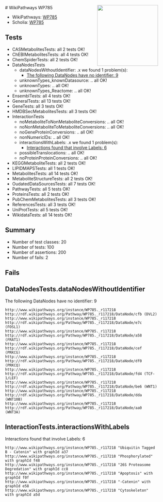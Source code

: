 <img style="float: right; width: 200px" src="https://upload.wikimedia.org/wikipedia/commons/thumb/8/83/Wplogo_with_text_500.png/640px-Wplogo_with_text_500.png" />
# WikiPathways WP785

* WikiPathways: [WP785](https://identifiers.org/wikipathways:WP785)
* Scholia: [WP785](https://scholia.toolforge.org/wikipathways/WP785)
## Tests
* CASMetabolitesTests: all 2 tests OK!
* ChEBIMetabolitesTests: all 4 tests OK!
* ChemSpiderTests: all 2 tests OK!
* DataNodesTests
    * dataNodesWithoutIdentifier: .x we found 1 problem(s):
        * [The following DataNodes have no identifier: 9](#d2d32fa8)
    * unknownTypes_knownDatasource: .. all OK!
    * unknownTypes: .. all OK!
    * unknownTypes_Reactome: .. all OK!
* EnsemblTests: all 4 tests OK!
* GeneralTests: all 13 tests OK!
* GeneTests: all 3 tests OK!
* HMDBSecMetabolitesTests: all 3 tests OK!
* InteractionTests
    * noMetaboliteToNonMetaboliteConversions: .. all OK!
    * noNonMetaboliteToMetaboliteConversions: .. all OK!
    * noGeneProteinConversions: .. all OK!
    * nonNumericIDs: .. all OK!
    * interactionsWithLabels: .x we found 1 problem(s):
        * [Interactions found that involve Labels: 6](#630d267d)
    * possibleTranslocations: .. all OK!
    * noProteinProteinConversions: .. all OK!
* KEGGMetaboliteTests: all 2 tests OK!
* LIPIDMAPSTests: all 1 tests OK!
* MetabolitesTests: all 14 tests OK!
* MetaboliteStructureTests: all 2 tests OK!
* OudatedDataSourcesTests: all 7 tests OK!
* PathwayTests: all 5 tests OK!
* ProteinsTests: all 2 tests OK!
* PubChemMetabolitesTests: all 3 tests OK!
* ReferencesTests: all 3 tests OK!
* UniProtTests: all 5 tests OK!
* WikidataTests: all 14 tests OK!


## Summary

* Number of test classes: 20
* Number of tests: 100
* Number of assertions: 200
* Number of fails: 2

## Fails

<a name="d2d32fa8" />

## DataNodesTests.dataNodesWithoutIdentifier

The following DataNodes have no identifier: 9
```
http://www.wikipathways.org/instance/WP785._r117218 http://rdf.wikipathways.org/Pathway/WP785._r117218/DataNode/cfb (DVL2)
http://www.wikipathways.org/instance/WP785._r117218 http://rdf.wikipathways.org/Pathway/WP785._r117218/DataNode/e7c (FOSL1)
http://www.wikipathways.org/instance/WP785._r117218 http://rdf.wikipathways.org/Pathway/WP785._r117218/DataNode/a58 (FRAT1)
http://www.wikipathways.org/instance/WP785._r117218 http://rdf.wikipathways.org/Pathway/WP785._r117218/DataNode/cef (PRKCG)
http://www.wikipathways.org/instance/WP785._r117218 http://rdf.wikipathways.org/Pathway/WP785._r117218/DataNode/df0 (PRKCQ)
http://www.wikipathways.org/instance/WP785._r117218 http://rdf.wikipathways.org/Pathway/WP785._r117218/DataNode/fd4 (TCF-1/LEF)
http://www.wikipathways.org/instance/WP785._r117218 http://rdf.wikipathways.org/Pathway/WP785._r117218/DataNode/be6 (WNT1)
http://www.wikipathways.org/instance/WP785._r117218 http://rdf.wikipathways.org/Pathway/WP785._r117218/DataNode/dda (WNT10B)
http://www.wikipathways.org/instance/WP785._r117218 http://rdf.wikipathways.org/Pathway/WP785._r117218/DataNode/aa0 (WNT3A)
```

<a name="630d267d" />

## InteractionTests.interactionsWithLabels

Interactions found that involve Labels: 6
```
http://www.wikipathways.org/instance/WP785._r117218 "Ubiquitin Tagged
B - Catenin" with graphId a37
http://www.wikipathways.org/instance/WP785._r117218 "Phosphorylated" with graphId f48
http://www.wikipathways.org/instance/WP785._r117218 "26S Proteasome Degredation" with graphId cc8
http://www.wikipathways.org/instance/WP785._r117218 "Apoptosis" with graphId f0f
http://www.wikipathways.org/instance/WP785._r117218 "-Catenin" with graphId e58
http://www.wikipathways.org/instance/WP785._r117218 "Cytoskeleton" with graphId a5d
```


